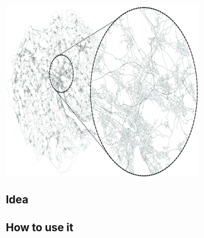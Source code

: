 <html>
<head>
  
</head>
<body>

<p align="center">
  <img width="800" height="450" src="/src/main/resources/img/RoadNet.png">
</p>

<h1>Idea</h1>
<div align="justify">
  


</div>

<h1>How to use it</h1>
<div align="justify">
  


</div>


</body>
</html>
